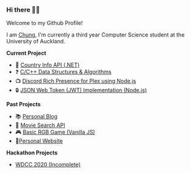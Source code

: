 ### Hi there 🙋‍♂️

Welcome to my Github Profile! 

I am [Chung](http://chunghak.tech), I'm currently a third year Computer Science student at the University of Auckland. 

 <!-- **:mortar_board: University Studies** -->

**Current Project**
- :round_pushpin: [Country Info API (.NET)](https://github.com/chunghakngor/country-api)
- :question: [C/C++ Data Structures & Algorithms](https://github.com/chunghakngor/ds-algo)
- :tv: [Discord Rich Presence for Plex using Node.js](https://github.com/chunghakngor/node-rpc-plex)
- :lock: [JSON Web Token (JWT) Implementation (Node.js)](https://github.com/chunghakngor/oauth-template)

**Past Projects**
- :books: [Personal Blog](https://github.com/chunghakngor/demo-blog)
- :movie_camera: [Movie Search API](https://github.com/chunghakngor/demo-movie-api)
- :video_game: [Basic RGB Game (Vanilla JS)](https://github.com/chunghakngor/RGB-Color-Game)
- :boy:[Personal Website](http://chunghak.tech)

**Hackathon Projects**
- [WDCC 2020 (Incomplete)](https://github.com/chunghakngor/WDCC-Hackathon)

